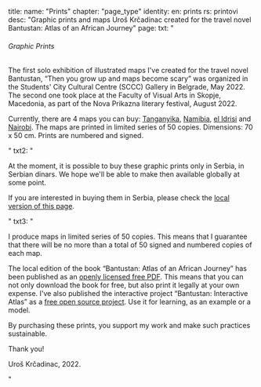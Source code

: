 title: 
    name: "Prints"
    chapter: "page_type"
identity:
    en: prints
    rs: printovi
desc: "Graphic prints and maps Uroš Krčadinac created for the travel novel Bantustan: Atlas of an African Journey"
page:
    txt: "<h6>Graphic Prints</h6>
<p>The first solo exhibition of illustrated maps I've created for the travel novel Bantustan, “Then you grow up and maps become scary” was organized in the Students' City Cultural Centre (SCCC) Gallery in Belgrade, May 2022. The second one took place at the Faculty of Visual Arts in Skopje, Macedonia, as part of the Nova Prikazna literary festival, August 2022.</p>
<p>Currently, there are 4 maps you can buy: <a href='/bantustan-interactive-atlas/map/tanzania2/' target='_blank'>Tanganyika</a>, <a href='/bantustan-interactive-atlas/map/namibia/' target='_blank'>Namibia</a>, <a href='/bantustan-interactive-atlas/map/al-idrisi/' target='_blank'>el Idrisi</a> and <a href='/static/space/afroatlas/maps/s_nairobi.jpg' target='_blank'>Nairobi</a>. The maps are printed in limited series of 50 copies. Dimensions: 70 x 50 cm. Prints are numbered and signed.</p>"
    txt2: "<p>At the moment, it is possible to buy these graphic prints only in Serbia, in Serbian dinars. We hope we'll be able to make then available globally at some point.</p>
    <p>If you are interested in buying them in Serbia, please check the <a href='/bantustan-interactive-atlas/printovi/'>local version of this page</a>.</p>"
    txt3: "<p>I produce maps in limited series of 50 copies. This means that I guarantee that there will be no more than a total of 50 signed and numbered copies of each map.</p>
<p>The local edition of the book “Bantustan: Atlas of an African Journey” has been published as an <a href='https://krcadinac.com/download/books/Bantustan.pdf' target='_blank'>openly licensed free PDF</a>. This means that you can not only download the book for free, but also print it legally at your own expense. I've also published the interactive project “Bantustan: Interactive Atlas” as a <a href='http://github.com/parthenocissus/' target='_blank'>free open source project</a>. Use it for learning, as an example or a model.</p>
<p>By purchasing these prints, you support my work and make such practices sustainable.</p>
<p>Thank you!</p>
<p>Uroš Krčadinac, 2022.</p>"